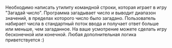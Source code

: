 Необходимо написать утилиту командной строки, которая играет в игру "Загадай число". Программа загадывает число и выводит диапазон значений, в пределах которого число было загадано. Пользователь набирает числа в стандартный поток ввода и получает ответ больше или меньше, чем загаданное. На ваше усмотрение можете сделать игру бесконечной или конечной. Любая дополнительная логика приветствуется :)
